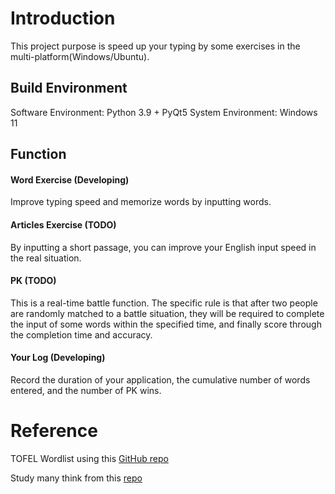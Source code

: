 # Introduction
This project purpose is speed up your typing by some exercises in the multi-platform(Windows/Ubuntu).

## Build Environment

Software Environment: Python 3.9 + PyQt5 
System Environment: Windows 11

## Function

#### Word Exercise (Developing)

Improve typing speed and memorize words by inputting words.

#### Articles Exercise (TODO)

By inputting a short passage, you can improve your English input speed in the real situation.

#### PK (TODO)

This is a real-time battle function. The specific rule is that after two people are randomly matched to a battle situation, they will be required to complete the input of some words within the specified time, and finally score through the completion time and accuracy.

#### Your Log (Developing)

Record the duration of your application, the cumulative number of words entered, and the number of PK wins.

# Reference

TOFEL Wordlist using this [GitHub repo](https://github.com/1eez/103976)

Study many think from this [repo](https://github.com/Kaiyiwing/qwerty-learner)

